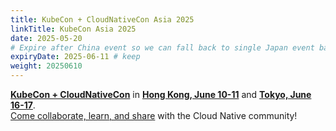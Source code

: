 ```yaml
---
title: KubeCon + CloudNativeCon Asia 2025
linkTitle: KubeCon Asia 2025
date: 2025-05-20
# Expire after China event so we can fall back to single Japan event banner
expiryDate: 2025-06-11 # keep
weight: 20250610
---
```


<i class="fas fa-bullhorn"></i> [**KubeCon + CloudNativeCon**][kubecon] in
**<span class="text-nowrap">[Hong Kong, June 10-11][LF-China]</span>** and
[**Tokyo, June 16-17**][LF-Japan].
<span class="d-none d-md-inline"><br></span>[Come collaborate, learn, and
share][blog]<span class="d-none d-sm-inline"> with the Cloud Native
community</span>!

[blog]: /blog/2025/kubecon-china/
[kubecon]: https://www.cncf.io/kubecon-cloudnativecon-events
[LF-China]:
  https://events.linuxfoundation.org/kubecon-cloudnativecon-china/reg/register/?utm_source=opentelemetry&utm_medium=all&utm_campaign=KubeCon-China-2025&utm_content=slim-banner
[LF-Japan]:
  https://events.linuxfoundation.org/kubecon-cloudnativecon-japan/register/?utm_source=opentelemetry&utm_medium=all&utm_campaign=KubeCon-Japan-2025&utm_content=slim-banner
